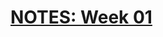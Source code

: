 # [NOTES: Week 01](https://github.com/benbrastmckie/ModalHistory?tab=readme-ov-file#week-01-lewis--langfords-modal-systems)
